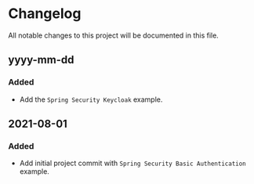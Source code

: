 # Changelog

All notable changes to this project will be documented in this file.

## yyyy-mm-dd

### Added
- Add the `Spring Security Keycloak` example.

## 2021-08-01

### Added
- Add initial project commit with `Spring Security Basic Authentication`  example.